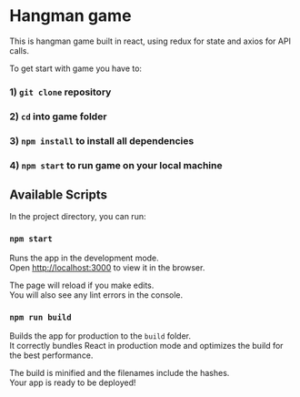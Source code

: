 # Hangman game

This is hangman game built in react, using redux for state and axios for API calls.

To get start with game you have to:

### 1) `git clone` repository

### 2) `cd` into game folder

### 3) `npm install` to install all dependencies

### 4) `npm start` to run game on your local machine
## Available Scripts

In the project directory, you can run:

### `npm start`

Runs the app in the development mode.<br />
Open [http://localhost:3000](http://localhost:3000) to view it in the browser.

The page will reload if you make edits.<br />
You will also see any lint errors in the console.
### `npm run build`

Builds the app for production to the `build` folder.<br />
It correctly bundles React in production mode and optimizes the build for the best performance.

The build is minified and the filenames include the hashes.<br />
Your app is ready to be deployed!